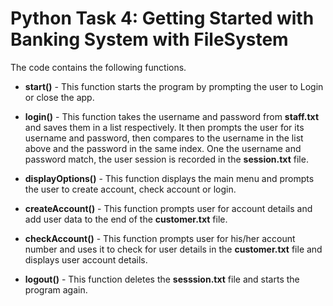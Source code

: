 # Python Task 4: Getting Started with Banking System with FileSystem

The code contains the following functions.
* **start()** - This function starts the program by prompting the user to Login or close the app.

* **login()** - This function takes the username and password from **staff.txt** and saves them in a list respectively. It then prompts the user for its username and password, then compares to the username in the list above and the password in the same index. One the username and password match, the user session is recorded in the **session.txt** file.

* **displayOptions()** - This function displays the main menu and prompts the user to create account, check account or login.

* **createAccount()** - This function prompts user for account details and add user data to the end of the **customer.txt** file.

* **checkAccount()** - This function prompts user for his/her account number and uses it to check for user details in the **customer.txt** file and displays user account details.

* **logout()** - This function deletes the **sesssion.txt** file and starts the program again. 
